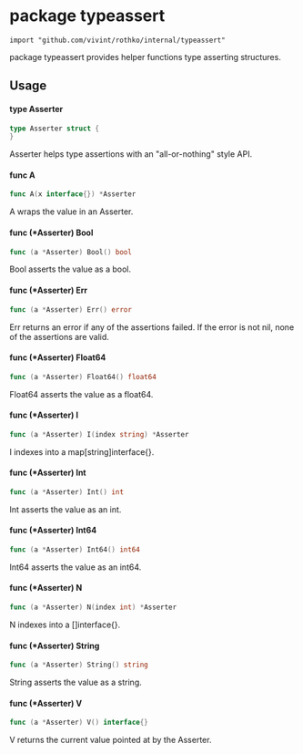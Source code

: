 # package typeassert

`import "github.com/vivint/rothko/internal/typeassert"`

package typeassert provides helper functions type asserting structures.

## Usage

#### type Asserter

```go
type Asserter struct {
}
```

Asserter helps type assertions with an "all-or-nothing" style API.

#### func  A

```go
func A(x interface{}) *Asserter
```
A wraps the value in an Asserter.

#### func (*Asserter) Bool

```go
func (a *Asserter) Bool() bool
```
Bool asserts the value as a bool.

#### func (*Asserter) Err

```go
func (a *Asserter) Err() error
```
Err returns an error if any of the assertions failed. If the error is not nil,
none of the assertions are valid.

#### func (*Asserter) Float64

```go
func (a *Asserter) Float64() float64
```
Float64 asserts the value as a float64.

#### func (*Asserter) I

```go
func (a *Asserter) I(index string) *Asserter
```
I indexes into a map[string]interface{}.

#### func (*Asserter) Int

```go
func (a *Asserter) Int() int
```
Int asserts the value as an int.

#### func (*Asserter) Int64

```go
func (a *Asserter) Int64() int64
```
Int64 asserts the value as an int64.

#### func (*Asserter) N

```go
func (a *Asserter) N(index int) *Asserter
```
N indexes into a []interface{}.

#### func (*Asserter) String

```go
func (a *Asserter) String() string
```
String asserts the value as a string.

#### func (*Asserter) V

```go
func (a *Asserter) V() interface{}
```
V returns the current value pointed at by the Asserter.
